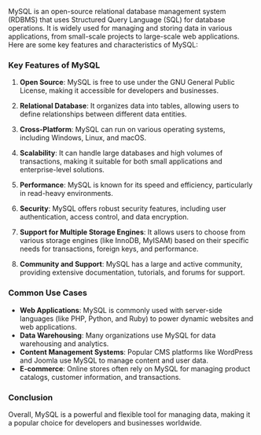 MySQL is an open-source relational database management system (RDBMS) that uses Structured Query Language (SQL) for database operations. It is widely used for managing and storing data in various applications, from small-scale projects to large-scale web applications. Here are some key features and characteristics of MySQL:

### Key Features of MySQL

1. **Open Source**: MySQL is free to use under the GNU General Public License, making it accessible for developers and businesses.

2. **Relational Database**: It organizes data into tables, allowing users to define relationships between different data entities.

3. **Cross-Platform**: MySQL can run on various operating systems, including Windows, Linux, and macOS.

4. **Scalability**: It can handle large databases and high volumes of transactions, making it suitable for both small applications and enterprise-level solutions.

5. **Performance**: MySQL is known for its speed and efficiency, particularly in read-heavy environments.

6. **Security**: MySQL offers robust security features, including user authentication, access control, and data encryption.

7. **Support for Multiple Storage Engines**: It allows users to choose from various storage engines (like InnoDB, MyISAM) based on their specific needs for transactions, foreign keys, and performance.

8. **Community and Support**: MySQL has a large and active community, providing extensive documentation, tutorials, and forums for support.

### Common Use Cases

- **Web Applications**: MySQL is commonly used with server-side languages (like PHP, Python, and Ruby) to power dynamic websites and web applications.
- **Data Warehousing**: Many organizations use MySQL for data warehousing and analytics.
- **Content Management Systems**: Popular CMS platforms like WordPress and Joomla use MySQL to manage content and user data.
- **E-commerce**: Online stores often rely on MySQL for managing product catalogs, customer information, and transactions.

### Conclusion

Overall, MySQL is a powerful and flexible tool for managing data, making it a popular choice for developers and businesses worldwide.
